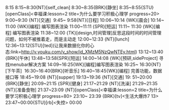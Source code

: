 8:15
8:15~8:30{NT}[self_clean]
8:30~8:35{BRK}[静坐]
8:35~8:55{STU}[openClass]<幸福课:lesson=2 title=为什么要学习积极心理学 progress=20>
9:00~9:30 {NT}[交通] 
9:45~ 9:58{NT}[日程]
10:06~10:14 {WK}[晨会]
10:14~ 11:00 {WK}[编程]<WAUP> 编写图表渲染
11:00~11:11 {SPR}[短运]
11:11~ 11:30 {WK}[编程]<WAUP> 编写图表渲染
11:38~12:00 {TK}[design,时间管理]反思这段时间的时间管理问题，如何不被推着走，而是主动走
12:00~12:33 {NT}[lunch]
12:36~13:12{STU}[ted]<OTD>(让我来数据化你的心态:link=http://v.youku.com/v_show/id_XMzM5NzQwNTEy.html)
13:12~13:40 {BRK}[午休]
13:48~13:58{SPR}[短运]
14:00~14:08 {WK}[预研,sideProject]<life-time-tracker> 寻找menubar解决方案
14:09~16:25{WK}[编程]<WAUP>编写图表渲染
16:25~ 16:30{NT}[下午茶] 
16:30~16:40{BRK}[听音乐]
16:40~18:45{WK}[编程]<WAUP> 完善功能，数据接口等
18:45~19:08 {NT}[supper]
19:13~19:36 {NT}[交通]
19: 51~20:00 {BRK}[静坐]
20:09~21:15 {SPR}[健身]
21:17~21:29 {NT}[洗澡]
21:29~21:35 {NT}[准备食物]
21:37~23:09 {NT}[openClass]<幸福课:lesson=2 title=为什么要学习积极心理学 progress=80>
23:10~ 23:39 {BRK}[tv]<生活大爆炸7 13>
23:47~00:00{STU}[rb]<失控>
00:00




